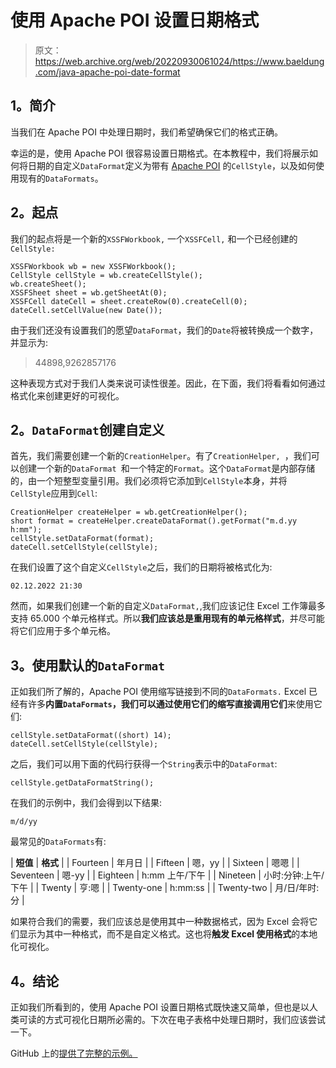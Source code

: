 # 使用 Apache POI 设置日期格式

> 原文：<https://web.archive.org/web/20220930061024/https://www.baeldung.com/java-apache-poi-date-format>

## 1。简介

当我们在 Apache POI 中处理日期时，我们希望确保它们的格式正确。

幸运的是，使用 Apache POI 很容易设置日期格式。在本教程中，我们将展示如何将日期的自定义`DataFormat`定义为带有 [Apache POI](/web/20221212045748/https://www.baeldung.com/java-microsoft-excel) 的`CellStyle`，以及如何使用现有的`DataFormats`。

## 2。起点

我们的起点将是一个新的`XSSFWorkbook,` 一个`XSSFCell,` 和一个已经创建的`CellStyle:`

```
XSSFWorkbook wb = new XSSFWorkbook();
CellStyle cellStyle = wb.createCellStyle();
wb.createSheet();
XSSFSheet sheet = wb.getSheetAt(0);
XSSFCell dateCell = sheet.createRow(0).createCell(0);
dateCell.setCellValue(new Date());
```

由于我们还没有设置我们的愿望`DataFormat`，我们的`Date`将被转换成一个数字，并显示为:

> 44898,9262857176

这种表现方式对于我们人类来说可读性很差。因此，在下面，我们将看看如何通过格式化来创建更好的可视化。

## 2。`DataFormat`创建自定义

首先，我们需要创建一个新的`CreationHelper`。有了`CreationHelper, `，我们可以创建一个新的`DataFormat `和一个特定的`Format`。这个`DataFormat`是内部存储的，由一个短整型变量引用。我们必须将它添加到`CellStyle`本身，并将`CellStyle`应用到`Cell`:

```
CreationHelper createHelper = wb.getCreationHelper();
short format = createHelper.createDataFormat().getFormat("m.d.yy h:mm");
cellStyle.setDataFormat(format);
dateCell.setCellStyle(cellStyle);
```

在我们设置了这个自定义`CellStyle`之后，我们的日期将被格式化为:

```
02.12.2022 21:30
```

然而，如果我们创建一个新的自定义`DataFormat,`,我们应该记住 Excel 工作簿最多支持 65.000 个单元格样式。所以**我们应该总是重用现有的单元格样式**，并尽可能将它们应用于多个单元格。

## 3。使用默认的`DataFormat`

正如我们所了解的，Apache POI 使用缩写链接到不同的`DataFormats.` Excel 已经有许多**内置`DataFormats`，我们可以通过使用它们的缩写直接调用它们**来使用它们:

```
cellStyle.setDataFormat((short) 14);
dateCell.setCellStyle(cellStyle);
```

之后，我们可以用下面的代码行获得一个`String`表示中的`DataFormat`:

```
cellStyle.getDataFormatString();
```

在我们的示例中，我们会得到以下结果:

```
m/d/yy
```

最常见的`DataFormats`有:

| **短值** | **格式** |
| Fourteen | 年月日 |
| Fifteen | 嗯，yy |
| Sixteen | 嗯嗯 |
| Seventeen | 嗯-yy |
| Eighteen | h:mm 上午/下午 |
| Nineteen | 小时:分钟:上午/下午 |
| Twenty | 亨:嗯 |
| Twenty-one | h:mm:ss |
| Twenty-two | 月/日/年时:分 |

如果符合我们的需要，我们应该总是使用其中一种数据格式，因为 Excel 会将它们显示为其中一种格式，而不是自定义格式。这也将**触发 Excel 使用格式**的本地化可视化。

## 4。结论

正如我们所看到的，使用 Apache POI 设置日期格式既快速又简单，但也是以人类可读的方式可视化日期所必需的。下次在电子表格中处理日期时，我们应该尝试一下。

GitHub 上的[提供了完整的示例。](https://web.archive.org/web/20221212045748/https://github.com/eugenp/tutorials/tree/master/apache-poi-2)